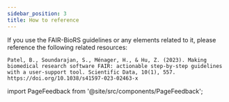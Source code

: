 ```yaml
---
sidebar_position: 3
title: How to reference
---
```


If you use the FAIR-BioRS guidelines or any elements related to it, please reference the following related resources:

```
Patel, B., Soundarajan, S., Ménager, H., & Hu, Z. (2023). Making biomedical research software FAIR: actionable step-by-step guidelines with a user-support tool. Scientific Data, 10(1), 557. https://doi.org/10.1038/s41597-023-02463-x
```

import PageFeedback from '@site/src/components/PageFeedback';

<PageFeedback />
